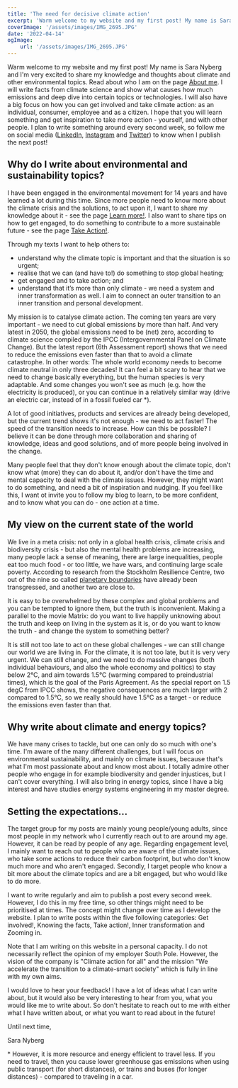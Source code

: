 ```yaml
---
title: 'The need for decisive climate action'
excerpt: 'Warm welcome to my website and my first post! My name is Sara Nyberg and I am very excited to share my knowledge and thoughts about climate and other environmental topics. I will not only write facts from climate science and show what causes how much emissions and deep dive into certain topics or technologies, but also have a big focus on how you can get involved and take climate action: both as an individual, consumer, employee and as a citizen.'
coverImage: '/assets/images/IMG_2695.JPG'
date: '2022-04-14'
ogImage:
    url: '/assets/images/IMG_2695.JPG'
---
```


Warm welcome to my website and my first post! My name is Sara Nyberg and I'm very excited to share my knowledge and thoughts about climate and other environmental topics. Read about who I am on the page [About me](https://saranewmountain.earth/about-me). I will write facts from climate science and show what causes how much emissions and deep dive into certain topics or technologies. I will also have a big focus on how you can get involved and take climate action: as an individual, consumer, employee and as a citizen. I hope that you will learn something and get inspiration to take more action - yourself, and with other people.
I plan to write something around every second week, so follow me on social media ([LinkedIn](https://www.linkedin.com/in/sara-newmountain/), [Instagram](https://www.instagram.com/sara.newmountain/) and [Twitter](https://twitter.com/saranewmountain)) to know when I publish the next post!

## Why do I write about environmental and sustainability topics?

I have been engaged in the environmental movement for 14 years and have learned a lot during this time. Since more people need to know more about the climate crisis and the solutions, to act upon it, I want to share my knowledge about it - see the page [Learn more!](/learn-more). I also want to share tips on how to get engaged, to do something to contribute to a more sustainable future - see the page [Take Action!](/take-action).

Through my texts I want to help others to:

-   understand why the climate topic is important and that the situation is so urgent;
-   realise that we can (and have to!) do something to stop global heating;
-   get engaged and to take action; and
-   understand that it’s more than only climate - we need a system and inner transformation as well. I aim to connect an outer transition to an inner transition and personal development.

My mission is to catalyse climate action. The coming ten years are very important - we need to cut global emissions by more than half. And very latest in 2050, the global emissions need to be (net) zero, according to climate science compiled by the IPCC (Intergovernmental Panel on Climate Change). But the latest report (6th Assessment report) shows that we need to reduce the emissions even faster than that to avoid a climate catastrophe. In other words: The whole world economy needs to become climate neutral in only three decades! It can feel a bit scary to hear that we need to change basically everything, but the human species is very adaptable. And some changes you won't see as much (e.g. how the electricity is produced), or you can continue in a relatively similar way (drive an electric car, instead of in a fossil fueled car \*).

A lot of good initiatives, products and services are already being developed, but the current trend shows it's not enough - we need to act faster! The speed of the transition needs to increase. How can this be possible? I believe it can be done through more collaboration and sharing of knowledge, ideas and good solutions, and of more people being involved in the change.

Many people feel that they don't know enough about the climate topic, don't know what (more) they can do about it, and/or don't have the time and mental capacity to deal with the climate issues. However, they might want to do something, and need a bit of inspiration and nudging. If you feel like this, I want ot invite you to follow my blog to learn, to be more confident, and to know what you can do - one action at a time.

## My view on the current state of the world

We live in a meta crisis: not only in a global health crisis, climate crisis and biodiversity crisis - but also the mental health problems are increasing, many people lack a sense of meaning, there are large inequalities, people eat too much food - or too little, we have wars, and continuing large scale poverty. According to research from the Stockholm Resilience Centre, two out of the nine so called [planetary boundaries](https://www.stockholmresilience.org/research/planetary-boundaries/planetary-boundaries/about-the-research/the-nine-planetary-boundaries.html) have already been transgressed, and another two are close to.

It is easy to be overwhelmed by these complex and global problems and you can be tempted to ignore them, but the truth is inconvenient. Making a parallel to the movie Matrix: do you want to live happily unknowing about the truth and keep on living in the system as it is, or do you want to know the truth - and change the system to something better?

It is still not too late to act on these global challenges - we can still change our world we are living in. For the climate, it is not too late, but it is very very urgent. We can still change, and we need to do massive changes (both individual behaviours, and also the whole economy and politics) to stay below 2°C, and aim towards 1.5°C (warming compared to preindustrial times), which is the goal of the Paris Agreement. As the special report on 1.5 degC from IPCC shows, the negative consequences are much larger with 2 compared to 1.5°C, so we really should have 1.5°C as a target - or reduce the emissions even faster than that.

## Why write about climate and energy topics?

We have many crises to tackle, but one can only do so much with one's time. I'm aware of the many different challenges, but I will focus on environmental sustainability, and mainly on climate issues, because that's what I'm most passionate about and know most about. I totally admire other people who engage in for example biodiversity and gender injustices, but I can't cover everything. I will also bring in energy topics, since I have a big interest and have studies energy systems engineering in my master degree.

## Setting the expectations...

The target group for my posts are mainly young people/young adults, since most people in my network who I currently reach out to are around my age. However, it can be read by people of any age. Regarding engagement level, I mainly want to reach out to people who are aware of the climate issues, who take some actions to reduce their carbon footprint, but who don't know much more and who aren't engaged. Secondly, I target people who know a bit more about the climate topics and are a bit engaged, but who would like to do more.

I want to write regularly and aim to publish a post every second week. However, I do this in my free time, so other things might need to be prioritised at times. The concept might change over time as I develop the website. I plan to write posts within the five following categories: Get involved!, Knowing the facts, Take action!, Inner transformation and Zooming in.

Note that I am writing on this website in a personal capacity. I do not necessarily reflect the opinion of my employer South Pole. However, the vision of the company is "Climate action for all" and the mission "We accelerate the transition to a climate-smart society" which is fully in line with my own aims.

I would love to hear your feedback! I have a lot of ideas what I can write about, but it would also be very interesting to hear from you, what you would like me to write about. So don't hesitate to reach out to me with either what I have written about, or what you want to read about in the future!

Until next time,

Sara Nyberg

\* However, it is more resource and energy efficient to travel less. If you need to travel, then you cause lower greenhouse gas emissions when using public transport (for short distances), or trains and buses (for longer distances) - compared to traveling in a car.
